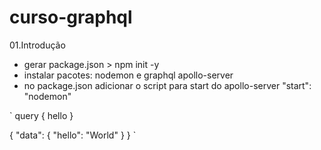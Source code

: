 # curso-graphql

01.Introdução
 - gerar package.json > npm init -y
 - instalar pacotes: nodemon e graphql apollo-server
 - no package.json adicionar o script para start do apollo-server "start": "nodemon"

`
  query {
    hello
  }

  {
    "data": {
      "hello": "World"
    }
  }
`

